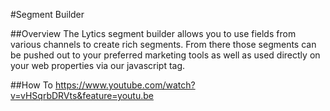 #Segment Builder

##Overview
The Lytics segment builder allows you to use fields from various channels to create rich segments. From there those segments can be pushed out to your preferred marketing tools as well as used directly on your web properties via our javascript tag.

##How To
https://www.youtube.com/watch?v=vHSqrbDRVts&feature=youtu.be